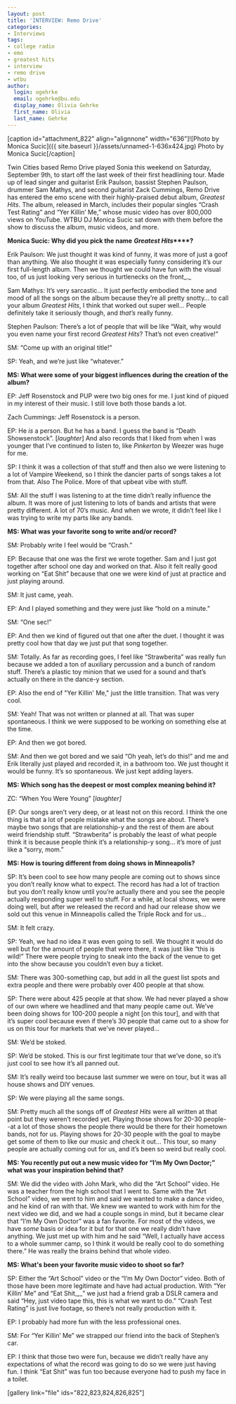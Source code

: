 ```yaml
---
layout: post
title: 'INTERVIEW: Remo Drive'
categories:
- Interviews
tags:
- college radio
- emo
- greatest hits
- interview
- remo drive
- wtbu
author:
  login: ogehrke
  email: ogehrke@bu.edu
  display_name: Olivia Gehrke
  first_name: Olivia
  last_name: Gehrke
---
```

\[caption id="attachment\_822" align="alignnone" width="636"\]![Photo by Monica Sucic]({{ site.baseurl }}/assets/unnamed-1-636x424.jpg) Photo by Monica Sucic\[/caption\]

Twin Cities based Remo Drive played Sonia this weekend on Saturday, September 9th, to start off the last week of their first headlining tour. Made up of lead singer and guitarist Erik Paulson, bassist Stephen Paulson, drummer Sam Mathys, and second guitarist Zack Cummings, Remo Drive has entered the emo scene with their highly-praised debut album, _Greatest Hits_. The album, released in March, includes their popular singles “Crash Test Rating” and “Yer Killin’ Me,” whose music video has over 800,000 views on YouTube. WTBU DJ Monica Sucic sat down with them before the show to discuss the album, music videos, and more.

**Monica Sucic: Why did you pick the name** **_Greatest Hits_****?**

Erik Paulson: We just thought it was kind of funny, it was more of just a goof than anything. We also thought it was especially funny considering it’s our first full-length album. Then we thought we could have fun with the visual too, of us just looking very serious in turtlenecks on the front_._

Sam Mathys: It’s very sarcastic… It just perfectly embodied the tone and mood of all the songs on the album because they’re all pretty snotty… to call your album _Greatest Hits_, I think that worked out super well… People definitely take it seriously though, and _that’s_ really funny.

Stephen Paulson: There’s a lot of people that will be like “Wait, why would you even name your first record _Greatest Hits_? That’s not even creative!”

SM: “Come up with an original title!”

SP: Yeah, and we’re just like “whatever.”

**MS: What were some of your biggest influences during the creation of the album?**

EP: Jeff Rosenstock and PUP were two big ones for me. I just kind of piqued in my interest of their music. I still love both those bands a lot.

Zach Cummings: Jeff Rosenstock is a person.

EP: He _is_ a person. But he has a band. I guess the band is “Death Showsenstock”. \[_laughter_\] And also records that I liked from when I was younger that I’ve continued to listen to, like _Pinkerton_ by Weezer was huge for me.

SP: I think it was a collection of that stuff and then also we were listening to a lot of Vampire Weekend, so I think the dancier parts of songs takes a lot from that. Also The Police. More of that upbeat vibe with stuff.

SM: All the stuff I was listening to at the time didn’t really influence the album. It was more of just listening to lots of bands and artists that were pretty different. A lot of 70’s music. And when we wrote, it didn’t feel like I was trying to write my parts like any bands.

**MS: What was your favorite song to write and/or record?**

SM: Probably write I feel would be “Crash.”

EP: Because that one was the first we wrote together. Sam and I just got together after school one day and worked on that. Also it felt really good working on “Eat Shit” because that one we were kind of just at practice and just playing around.

SM: It just came, yeah.

EP: And I played something and they were just like “hold on a minute.”

SM: “One sec!”

EP: And then we kind of figured out that one after the duet. I thought it was pretty cool how that day we just put that song together.

SM: Totally. As far as recording goes, I feel like “Strawberita” was really fun because we added a ton of auxiliary percussion and a bunch of random stuff. There’s a plastic toy minion that we used for a sound and that’s actually on there in the dance-y section.

EP: Also the end of "Yer Killin' Me," just the little transition. That was very cool.

SM: Yeah! That was not written or planned at all. That was super spontaneous. I think we were supposed to be working on something else at the time.

EP: And then we got bored.

SM: And then we got bored and we said “Oh yeah, let’s do this!” and me and Erik literally just played and recorded it, in a bathroom too. We just thought it would be funny. It’s so spontaneous. We just kept adding layers.

**MS: Which song has the deepest or most complex meaning behind it?**

ZC: “When You Were Young” \[_laughter\]_

EP: Our songs aren’t very deep, or at least not on this record. I think the one thing is that a lot of people mistake what the songs are about. There’s maybe two songs that are relationship-y and the rest of them are about weird friendship stuff. “Strawberita” is probably the least of what people think it is because people think it’s a relationship-y song… it’s more of just like a “sorry, mom.”

**MS: How is touring different from doing shows in Minneapolis?**

SP: It’s been cool to see how many people are coming out to shows since you don’t really know what to expect. The record has had a lot of traction but you don’t really know until you’re actually there and you see the people actually responding super well to stuff. For a while, at local shows, we were doing well, but after we released the record and had our release show we sold out this venue in Minneapolis called the Triple Rock and for us…

SM: It felt crazy.

SP: Yeah, we had no idea it was even going to sell. We thought it would do well but for the amount of people that were there, it was just like “this is wild!” There were people trying to sneak into the back of the venue to get into the show because you couldn’t even buy a ticket.

SM: There was 300-something cap, but add in all the guest list spots and extra people and there were probably over 400 people at that show.

SP: There were about 425 people at that show. We had never played a show of our own where we headlined and that many people came out. We’ve been doing shows for 100-200 people a night \[on this tour\], and with that it’s super cool because even if there’s 30 people that came out to a show for us on this tour for markets that we’ve never played…

SM: We’d be stoked.

SP: We’d be stoked. This is our first legitimate tour that we’ve done, so it’s just cool to see how it’s all panned out.

SM: It’s really weird too because last summer we were on tour, but it was all house shows and DIY venues.

SP: We were playing all the same songs.

SM: Pretty much all the songs off of _Greatest Hits_ were all written at that point but they weren’t recorded yet. Playing those shows for 20-30 people--at a lot of those shows the people there would be there for their hometown bands, not for us. Playing shows for 20-30 people with the goal to maybe get some of them to like our music and check it out… This tour, so many people are actually coming out for us, and it’s been so weird but really cool.

**MS: You recently put out a new music video for “I’m My Own Doctor;” what was your inspiration behind that?**

SM: We did the video with John Mark, who did the “Art School” video. He was a teacher from the high school that I went to. Same with the “Art School” video, we went to him and said we wanted to make a dance video, and he kind of ran with that. We knew we wanted to work with him for the next video we did, and we had a couple songs in mind, but it became clear that “I’m My Own Doctor” was a fan favorite. For most of the videos, we have _some_ basis or idea for it but for that one we really didn’t have anything. We just met up with him and he said “Well, I actually have access to a whole summer camp, so I think it would be really cool to do something there.” He was really the brains behind that whole video.

**MS: What's been your favorite music video to shoot so far?**

SP: Either the “Art School” video or the “I’m My Own Doctor” video. Both of those have been more legitimate and have had actual production. With “Yer Killin’ Me” and “Eat Shit_,_” we just had a friend grab a DSLR camera and said “Hey, just video tape this, this is what we want to do.” “Crash Test Rating” is just live footage, so there’s not really production with it.

EP: I probably had more fun with the less professional ones.

SM: For “Yer Killin’ Me” we strapped our friend into the back of Stephen’s car.

EP: I think that those two were fun, because we didn’t really have any expectations of what the record was going to do so we were just having fun. I think “Eat Shit” was fun too because everyone had to push my face in a toilet.

\[gallery link="file" ids="822,823,824,826,825"\]